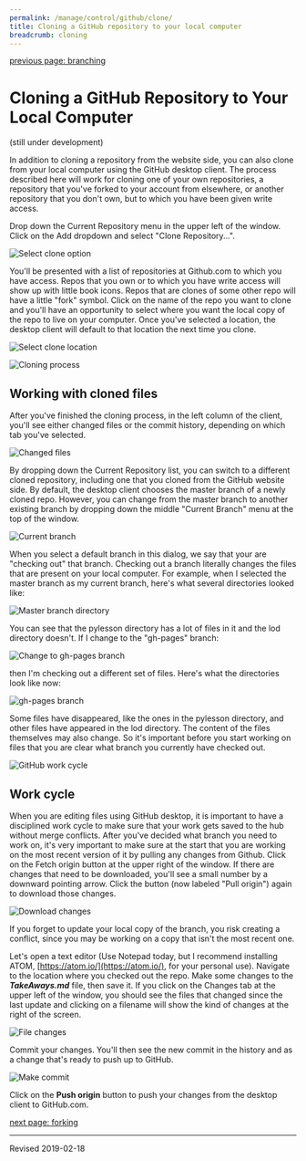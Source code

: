 ```yaml
---
permalink: /manage/control/github/clone/
title: Cloning a GitHub repository to your local computer
breadcrumb: cloning
---
```


[previous page: branching](../branch/)

# Cloning a GitHub Repository to Your Local Computer

(still under development)

In addition to cloning a repository from the website side, you can also clone from your local computer using the GitHub desktop client.  The process described here will work for cloning one of your own repositories, a repository that you've forked to your account from elsewhere, or another repository that you don't own, but to which you have been given write access.

Drop down the Current Repository menu in the upper left of the window.  Click on the Add dropdown and select "Clone Repository...".

![Select clone option](images-2b/desktop-clone-option.png)

You'll be presented with a list of repositories at Github.com to which you have access.  Repos that you own or to which you have write access will show up with little book icons.  Repos that are clones of some other repo will have a little "fork" symbol.  Click on the name of the repo you want to clone and you'll have an opportunity to select where you want the local copy of the repo to live on your computer.  Once you've selected a location, the desktop client will default to that location the next time you clone.

![Select clone location](images-2b/desktop-clone-location.png)

![Cloning process](images-2b/clone.jpg)

## Working with cloned files

After you've finished the cloning process, in the left column of the client, you'll see either changed files or the commit history, depending on which tab you've selected.  

![Changed files](images-2b/desktop-changed-files.png)

By dropping down the Current Repository list, you can switch to a different cloned repository, including one that you cloned from the GitHub website side. By default, the desktop client chooses the master branch of a newly cloned repo.  However, you can change from the master branch to another existing branch by dropping down the middle "Current Branch" menu at the top of the window.  

![Current branch](images-2b/current-branch.png)

When you select a default branch in this dialog, we say that your are "checking out" that branch. Checking out a branch literally changes the files that are present on your local computer. For example, when I selected the master branch as my current branch, here's what several directories looked like:

![Master branch directory](images-2b/master-branch-directory.png)

You can see that the pylesson directory has a lot of files in it and the lod directory doesn't.  If I change to the "gh-pages" branch:

![Change to gh-pages branch](images-2b/change-to-gh-pages.png)

then I'm checking out a different set of files.  Here's what the directories look like now:

![gh-pages branch](images-2b/gh-pages-branch.png)

Some files have disappeared, like the ones in the pylesson directory, and other files have appeared in the lod directory.  The content of the files themselves may also change.  So it's important before you start working on files that you are clear what branch you currently have checked out.  

![GitHub work cycle](images-2b/work-cycle.png)

## Work cycle

When you are editing files using GitHub desktop, it is important to have a disciplined work cycle to make sure that your work gets saved to the hub without merge conflicts. After you've decided what branch you need to work on, it's very important to make sure at the start that you are working on the most recent version of it by pulling any changes from Github. Click on the Fetch origin button at the upper right of the window.  If there are changes that need to be downloaded, you'll see a small number by a downward pointing arrow.  Click the button (now labeled "Pull origin") again to download those changes.

![Download changes](images-2b/download-changes.png)

If you forget to update your local copy of the branch, you risk creating a conflict, since you may be working on a copy that isn't the most recent one.

Let's open a text editor (Use Notepad today, but I recommend installing ATOM, [https://atom.io/](https://atom.io/), for your personal use).  Navigate to the location where you checked out the repo.  Make some changes to the _**TakeAways.md**_ file, then save it.  If you click on the Changes tab at the upper left of the window, you should see the files that changed since the last update and clicking on a filename will show the kind of changes at the right of the screen.  

![File changes](images-2b/file-changes.png)

Commit your changes.  You'll then see the new commit in the history and as a change that's ready to push up to GitHub.

![Make commit](images-2b/make-commit.png)

 Click on the **Push origin** button to push your changes from the desktop client to GitHub.com.



[next page: forking](../fork/)

----
Revised 2019-02-18
